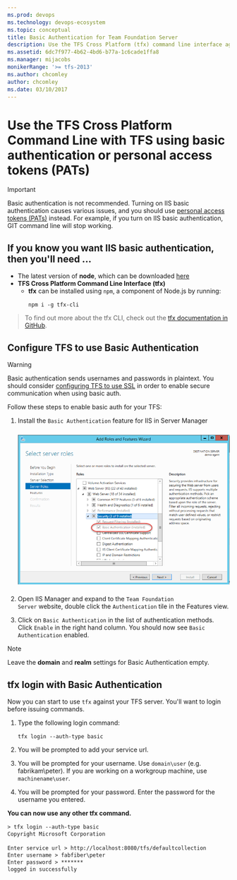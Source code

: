 ```yaml
---
ms.prod: devops
ms.technology: devops-ecosystem
ms.topic: conceptual
title: Basic Authentication for Team Foundation Server
description: Use the TFS Cross Platform (tfx) command line interface against TFS using basic authentication.
ms.assetid: 6dc7f977-4b62-4bd6-b77a-1c6cade1ffa8
ms.manager: mijacobs
monikerRange: '>= tfs-2013'
ms.author: chcomley
author: chcomley
ms.date: 03/10/2017
---
```


# Use the TFS Cross Platform Command Line with TFS using basic authentication or personal access tokens (PATs)

> [!IMPORTANT]
> Basic authentication is not recommended.  Turning on IIS basic authentication causes various issues, and you should 
> use [personal access tokens (PATs)](../../../organizations/accounts/use-personal-access-tokens-to-authenticate.md) instead.  For example, if you turn on IIS basic authentication, GIT command line will stop working.


## If you know you want IIS basic authentication, then you'll need ...

- The latest version of **node**, which can be downloaded [here](https://nodejs.org/en/download/)
- **TFS Cross Platform Command Line Interface (tfx)**
  - **tfx** can be installed using `npm`, a component of Node.js by running:
    ```no-highlight
    npm i -g tfx-cli
    ```

> To find out more about the tfx CLI, check out the [tfx documentation in GitHub](https://github.com/Microsoft/tfs-cli).

## Configure TFS to use Basic Authentication

> [!WARNING]
> Basic authentication sends usernames and passwords in plaintext. You should consider [configuring TFS to use SSL](/azure/devops/server/admin/setup-secure-sockets-layer) in order to enable secure communication when using basic auth.



Follow these steps to enable basic auth for your TFS:

1. Install the `Basic Authentication` feature for IIS in Server Manager
   <div style="vertical-align:middle;display:block;width:60;margin-left:auto;margin-right:auto">
   <img alt="Configure basic authentication feature" src="./media/configureBasicAuthFeature.png" style="display:block;padding-bottom:10px;padding-top:10px;margin-left:auto;margin-right:auto">
   </div>
2. Open IIS Manager and expand to the <code>Team Foundation Server</code> website, double click the <code>Authentication</code> tile in the Features view.

3. Click on `Basic Authentication` in the list of authentication methods. Click `Enable` in the right hand column. You should now see `Basic Authentication` enabled.

> [!NOTE]
> Leave the **domain** and **realm** settings for Basic Authentication empty.

## tfx login with Basic Authentication

Now you can start to use `tfx` against your TFS server. You'll want to login before issuing commands.

1. Type the following login command:
   ```no-highlight
   tfx login --auth-type basic
   ```

2. You will be prompted to add your service url.
3. You will be prompted for your username. Use `domain\user` (e.g. fabrikam\peter). If you are working on a workgroup machine, use `machinename\user`.
4. You will be prompted for your password. Enter the password for the username you entered.

**You can now use any other tfx command.**

```no-highlight
> tfx login --auth-type basic
Copyright Microsoft Corporation

Enter service url > http://localhost:8080/tfs/defaultcollection
Enter username > fabfiber\peter
Enter password > *******
logged in successfully
```